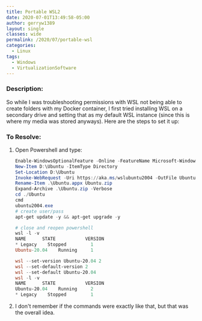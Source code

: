 ```yaml
---
title: Portable WSL2
date: 2020-07-01T13:49:58-05:00
author: gerryw1389
layout: single
classes: wide
permalink: /2020/07/portable-wsl
categories:
  - Linux
tags:
  - Windows
  - VirtualizationSoftware
---
```

<!--more-->

### Description:

So while I was troubleshooting permissions with WSL not being able to create folders with my Docker container, I first tried installing WSL on a secondary drive and setting that as my default WSL instance (since this is where my media was stored anyways). Here are the steps to set it up:

### To Resolve:

1. Open Powershell and type:

   ```powershell
   Enable-WindowsOptionalFeature -Online -FeatureName Microsoft-Windows-Subsystem-Linux
   New-Item D:\Ubuntu -ItemType Directory
   Set-Location D:\Ubuntu
   Invoke-WebRequest -Uri https://aka.ms/wslubuntu2004 -OutFile Ubuntu.appx -UseBasicParsing
   Rename-Item .\Ubuntu.appx Ubuntu.zip
   Expand-Archive .\Ubuntu.zip -Verbose
   cd ./Ubuntu
   cmd
   ubuntu2004.exe
   # create user/pass
   apt-get update -y && apt-get upgrade -y

   # close and reopen powershell
   wsl -l -v
   NAME      STATE           VERSION
   * Legacy    Stopped         1
   Ubuntu-20.04    Running     1
   
   wsl --set-version Ubuntu-20.04 2
   wsl --set-default-version 2
   wsl --set-default Ubuntu-20.04
   wsl -l -v
   NAME      STATE           VERSION
   Ubuntu-20.04    Running     2
   * Legacy    Stopped         1
   ```

2. I don't remember if the commands were exactly like that, but that was the overall idea.
